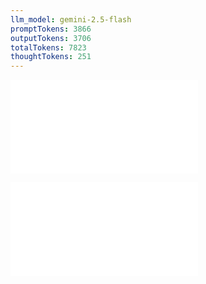 ```yaml
---
llm_model: gemini-2.5-flash
promptTokens: 3866
outputTokens: 3706
totalTokens: 7823
thoughtTokens: 251
---
```


![@](steps/file.3ee03b6a.md)

![@](steps/response.e0d43731.md)